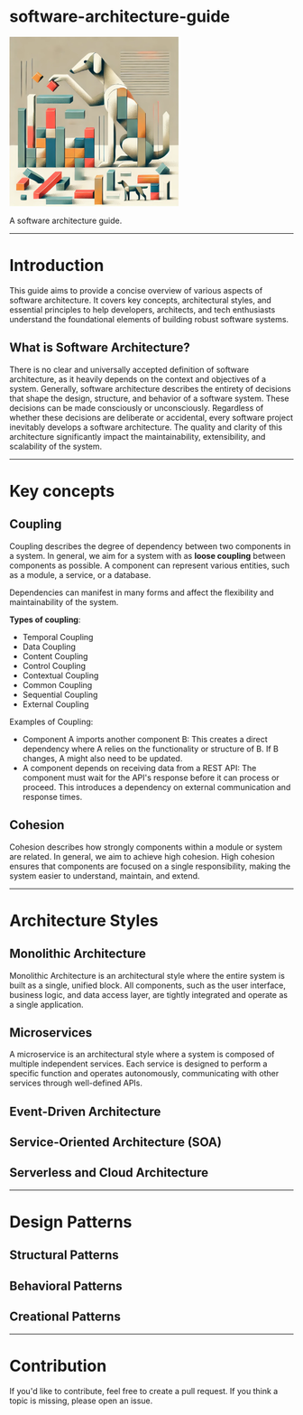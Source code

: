 # software-architecture-guide

<img src="head.webp" alt="Dog assembling building blocks" width="300">

A software architecture guide.

---

# Introduction

This guide aims to provide a concise overview of various aspects of software architecture. It covers key concepts, architectural styles, and essential principles to help developers, architects, and tech enthusiasts understand the foundational elements of building robust software systems.

## What is Software Architecture?

There is no clear and universally accepted definition of software architecture, as it heavily depends on the context and objectives of a system. Generally, software architecture describes the entirety of decisions that shape the design, structure, and behavior of a software system. These decisions can be made consciously or unconsciously.
Regardless of whether these decisions are deliberate or accidental, every software project inevitably develops a software architecture. The quality and clarity of this architecture significantly impact the maintainability, extensibility, and scalability of the system.

---

# Key concepts

## Coupling

Coupling describes the degree of dependency between two components in a system.
In general, we aim for a system with as **loose coupling** between components as possible. 
A component can represent various entities, such as a module, a service, or a database. 

Dependencies can manifest in many forms and affect the flexibility and maintainability of the system.

**Types of coupling**: 
- Temporal Coupling
- Data Coupling
- Content Coupling
- Control Coupling
- Contextual Coupling
- Common Coupling
- Sequential Coupling
- External Coupling

Examples of Coupling:

- Component A imports another component B: This creates a direct dependency where A relies on the functionality or structure of B. If B changes, A might also need to be updated.
- A component depends on receiving data from a REST API: The component must wait for the API's response before it can process or proceed. This introduces a dependency on external communication and response times.

## Cohesion

Cohesion describes how strongly components within a module or system are related. In general, we aim to achieve high cohesion.
High cohesion ensures that components are focused on a single responsibility, making the system easier to understand, maintain, and extend.

---

# Architecture Styles

## Monolithic Architecture

Monolithic Architecture is an architectural style where the entire system is built as a single, unified block. All components, such as the user interface, business logic, and data access layer, are tightly integrated and operate as a single application.

## Microservices

A microservice is an architectural style where a system is composed of multiple independent services. Each service is designed to perform a specific function and operates autonomously, communicating with other services through well-defined APIs.

## Event-Driven Architecture

## Service-Oriented Architecture (SOA)

## Serverless and Cloud Architecture

---

# Design Patterns

## Structural Patterns
## Behavioral Patterns
## Creational Patterns

---

# Contribution 

If you'd like to contribute, feel free to create a pull request. 
If you think a topic is missing, please open an issue.
